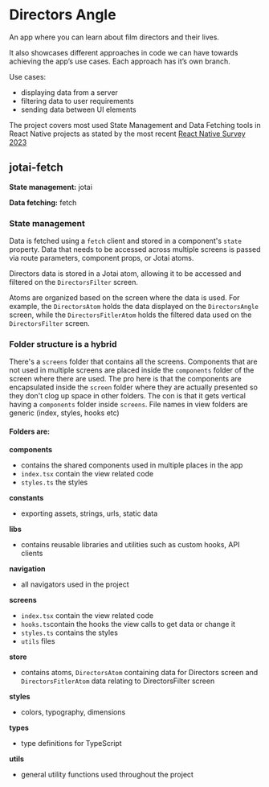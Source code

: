 # Directors Angle

An app where you can learn about film directors and their lives.

It also showcases different approaches in code we can have towards achieving the app’s use cases. Each approach has it’s own branch.

Use cases:

- displaying data from a server
- filtering data to user requirements
- sending data between UI elements

The project covers most used State Management and Data Fetching tools in React Native projects as stated by the most recent [React Native Survey 2023](https://results.stateofreactnative.com/)

## jotai-fetch

**State management:** jotai

**Data fetching:** fetch

### State management

Data is fetched using a `fetch` client and stored in a component's `state` property. Data that needs to be accessed across multiple screens is passed via route parameters, component props, or Jotai atoms.

Directors data is stored in a Jotai atom, allowing it to be accessed and filtered on the `DirectorsFilter` screen.

Atoms are organized based on the screen where the data is used. For example, the `DirectorsAtom` holds the data displayed on the `DirectorsAngle` screen, while the `DirectorsFitlerAtom` holds the filtered data used on the `DirectorsFilter` screen.

### Folder structure is a hybrid

There's a `screens` folder that contains all the screens. Components that are not used in multiple
screens are placed inside the `components` folder of the screen where there are used. The pro here
is that the components are encapsulated inside the `screen` folder where they are actually presented so they don't clog up space in other folders. The con is that it gets vertical having a `components` folder inside `screens`.
File names in view folders are generic (index, styles, hooks etc)

#### Folders are:

**components**

- contains the shared components used in multiple places in the app
- `index.tsx` contain the view related code
- `styles.ts` the styles

**constants**

- exporting assets, strings, urls, static data

**libs**

- contains reusable libraries and utilities such as custom hooks, API clients

**navigation**

- all navigators used in the project

**screens**

- `index.tsx` contain the view related code
- `hooks.ts`contain the hooks the view calls to get data or change it
- `styles.ts` contains the styles
- `utils` files

**store**

- contains atoms, `DirectorsAtom` containing data for Directors screen and `DirectorsFitlerAtom` data
  relating to DirectorsFilter screen

**styles**

- colors, typography, dimensions

**types**

- type definitions for TypeScript

**utils**

- general utility functions used throughout the project
